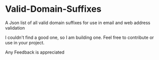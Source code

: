# Valid-Domain-Suffixes
A Json list of all valid domain suffixes for use in email and web address validation

I couldn't find a good one, so I am building one. Feel free to contribute or use in your project.

Any Feedback is appreciated
